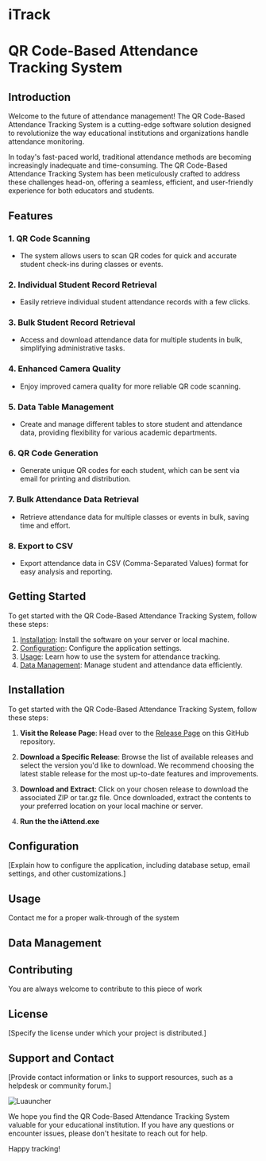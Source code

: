 # iTrack

# QR Code-Based Attendance Tracking System


## Introduction
Welcome to the future of attendance management! The QR Code-Based Attendance Tracking System is a cutting-edge software solution designed to revolutionize the way educational institutions and organizations handle attendance monitoring.

In today's fast-paced world, traditional attendance methods are becoming increasingly inadequate and time-consuming. The QR Code-Based Attendance Tracking System has been meticulously crafted to address these challenges head-on, offering a seamless, efficient, and user-friendly experience for both educators and students.

## Features

### 1. QR Code Scanning

- The system allows users to scan QR codes for quick and accurate student check-ins during classes or events.

### 2. Individual Student Record Retrieval

- Easily retrieve individual student attendance records with a few clicks.

### 3. Bulk Student Record Retrieval

- Access and download attendance data for multiple students in bulk, simplifying administrative tasks.

### 4. Enhanced Camera Quality

- Enjoy improved camera quality for more reliable QR code scanning.

### 5. Data Table Management

- Create and manage different tables to store student and attendance data, providing flexibility for various academic departments.

### 6. QR Code Generation

- Generate unique QR codes for each student, which can be sent via email for printing and distribution.

### 7. Bulk Attendance Data Retrieval

- Retrieve attendance data for multiple classes or events in bulk, saving time and effort.

### 8. Export to CSV

- Export attendance data in CSV (Comma-Separated Values) format for easy analysis and reporting.

## Getting Started

To get started with the QR Code-Based Attendance Tracking System, follow these steps:

1. [Installation](#installation): Install the software on your server or local machine.
2. [Configuration](#configuration): Configure the application settings.
3. [Usage](#usage): Learn how to use the system for attendance tracking.
4. [Data Management](#data-management): Manage student and attendance data efficiently.

## Installation
To get started with the QR Code-Based Attendance Tracking System, follow these steps:

1. **Visit the Release Page**: Head over to the [Release Page](https://github.com/your-username/your-repo/releases) on this GitHub repository.

2. **Download a Specific Release**: Browse the list of available releases and select the version you'd like to download. We recommend choosing the latest stable release for the most up-to-date features and improvements.

3. **Download and Extract**: Click on your chosen release to download the associated ZIP or tar.gz file. Once downloaded, extract the contents to your preferred location on your local machine or server.

4. **Run the the iAttend.exe**
## Configuration

[Explain how to configure the application, including database setup, email settings, and other customizations.]

## Usage
Contact me for a proper walk-through of the system

## Data Management

## Contributing
You are always welcome to contribute to this piece of work

## License

[Specify the license under which your project is distributed.]

## Support and Contact

[Provide contact information or links to support resources, such as a helpdesk or community forum.]

![Luauncher](https://github.com/redolf250/Lecturers/tree/master/images/launcher.png)


We hope you find the QR Code-Based Attendance Tracking System valuable for your educational institution. If you have any questions or encounter issues, please don't hesitate to reach out for help.

Happy tracking!
